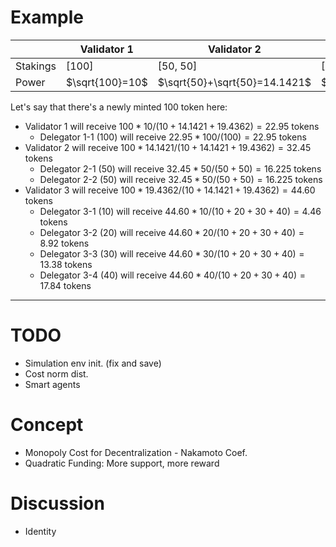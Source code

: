 # Example

|   | Validator 1 | Validator 2 | Validator 3 | 
|---|---|---|---|
|Stakings|[100]|[50, 50]|[10, 20, 30, 40]|
|Power|$\sqrt{100}=10$|$\sqrt{50}+\sqrt{50}=14.1421$|$\sqrt{10}+\sqrt{20}+\sqrt{30}+\sqrt{40}=19.4362$|

Let's say that there's a newly minted $100$ token here:

* Validator 1 will receive $100 * 10 / (10 + 14.1421 + 19.4362) = 22.95$ tokens
    * Delegator 1-1 ($100$) will receive $22.95 * 100 / (100) = 22.95$ tokens
* Validator 2 will receive $100 * 14.1421 / (10 + 14.1421 + 19.4362) = 32.45$ tokens
    * Delegator 2-1 ($50$) will receive $32.45 * 50 / (50 + 50) = 16.225$ tokens
    * Delegator 2-2 ($50$) will receive $32.45 * 50 / (50 + 50) = 16.225$ tokens
* Validator 3 will receive $100 * 19.4362 / (10 + 14.1421 + 19.4362) = 44.60$ tokens
    * Delegator 3-1 ($10$) will receive $44.60 * 10 / (10 + 20 + 30 + 40) = 4.46$ tokens
    * Delegator 3-2 ($20$) will receive $44.60 * 20 / (10 + 20 + 30 + 40) = 8.92$ tokens
    * Delegator 3-3 ($30$) will receive $44.60 * 30 / (10 + 20 + 30 + 40) = 13.38$ tokens
    * Delegator 3-4 ($40$) will receive $44.60 * 40 / (10 + 20 + 30 + 40) = 17.84$ tokens

<!--
* Level 1: Distributes Quadratic
    * Level 2: Distributes Linearly
-->

<!-- effect: more decentralizing -->

---

# TODO

- Simulation env init. (fix and save)
- Cost norm dist.
- Smart agents

# Concept

- Monopoly Cost for Decentralization - Nakamoto Coef.
- Quadratic Funding: More support, more reward

# Discussion

- Identity

<!--
# Detail

- Delegate to same validator more than one is unavailable
- Self-delegating is unavailable
-->

<!--
# How to Use

```bash
$ python simulator/<simulating_env>/run.py
```

For example, run `$ python simulator/cosmos/run.py` to simulate **Cosmos Hub**.

`simulating_env`s:

* Cosmos (Hub): `cosmos`
* Supernova: TBA

# Simulator

Press `[H]` for help.

```
Cosmos Commands
    [N]nextBlocks             <#_of_blocks>
    [B]bondedAmount           <bonded_amount>
    [S]stakingRatio           <%_of_staking_ratio>

Logs Commands
    [P]step(window)           <size_of_step>
    [K]saveFigs               <name> [dpi]
    [L]saveLogs               <name>
```

> **NOTE**: Please input `:` before typing the command.

For example,

```
: N 10000000
```

Pass by 10,000,000 blocks.

```
: L test
```

Save `test_provs.csv` and `test_state.csv` files in `logs/`.

```
: K test 600
```

Save `test_provs.png` and `test_state.png` files in `plots/`.

# TODO
- N step: for loop -> one transition
- Console mode
- Genesis JSON
- Exception handling
- Supernova
    - Distributions
- x-axis w/ time (d/m/y)
-->
